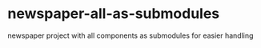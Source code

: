 # newspaper-all-as-submodules
newspaper project with all components as submodules for easier handling

